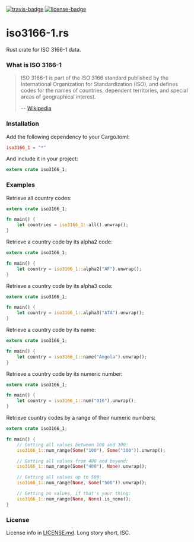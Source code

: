 [travis-badge]: https://img.shields.io/travis/taiyaeix/iso3166-1.rs.svg?style=flat-square
[travis]: https://travis-ci.org/taiyaeix/iso3166-1.rs
[license-badge]: https://img.shields.io/badge/license-ISC-blue.svg?style=flat-square
[license]: https://opensource.org/licenses/ISC

[![travis-badge][]][travis] [![license-badge][]][license]

# iso3166-1.rs

Rust crate for ISO 3166-1 data.


### What is ISO 3166-1

> ISO 3166-1 is part of the ISO 3166 standard published by the International
> Organization for Standardization (ISO), and defines codes for the names of
> countries, dependent territories, and special areas of geographical interest.
>
> -- [Wikipedia](https://en.wikipedia.org/wiki/ISO_3166-1)


### Installation

Add the following dependency to your Cargo.toml:

```toml
iso3166_1 = "*"
```

And include it in your project:

```rust
extern crate iso3166_1;
```

### Examples

Retrieve all country codes:

```rust
extern crate iso3166_1;

fn main() {
    let countries = iso3166_1::all().unwrap();
}
```


Retrieve a country code by its alpha2 code:

```rust
extern crate iso3166_1;

fn main() {
    let country = iso3166_1::alpha2("AF").unwrap();
}
```


Retrieve a country code by its alpha3 code:

```rust
extern crate iso3166_1;

fn main() {
    let country = iso3166_1::alpha3("ATA").unwrap();
}
```


Retrieve a country code by its name:

```rust
extern crate iso3166_1;

fn main() {
    let country = iso3166_1::name("Angola").unwrap();
}
```


Retrieve a country code by its numeric number:

```rust
extern crate iso3166_1;

fn main() {
    let country = iso3166_1::num("016").unwrap();
}
```


Retrieve country codes by a range of their numeric numbers:

```rust
extern crate iso3166_1;

fn main() {
    // Getting all values between 100 and 300:
    iso3166_1::num_range(Some("100"), Some("300")).unwrap();

    // Getting all values from 400 and beyond:
    iso3166_1::num_range(Some("400"), None).unwrap();

    // Getting all values up to 500:
    iso3166_1::num_range(None, Some("500")).unwrap();

    // Getting no values, if that's your thing:
    iso3166_1::num_range(None, None).is_none();
}
```


### License

License info in [LICENSE.md]. Long story short, ISC.

[LICENSE.md]: https://github.com/taiyaeix/iso3166-1.rs/blob/master/LICENSE.md
